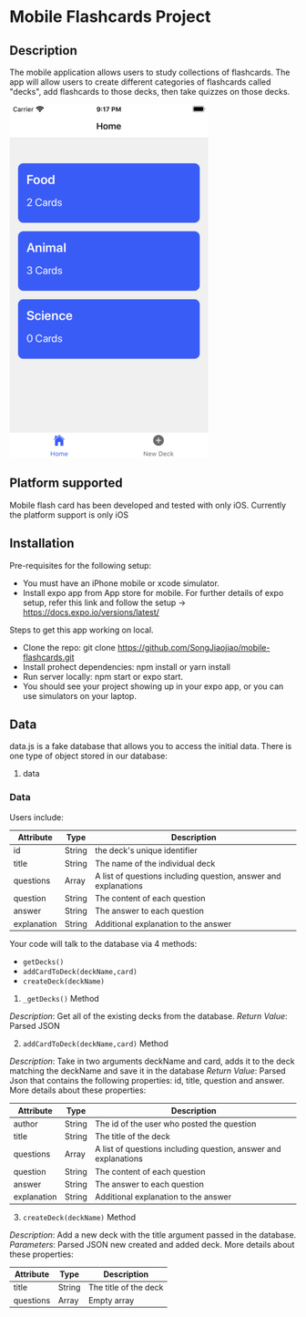# Mobile Flashcards Project

## Description
The mobile application allows users to study collections of flashcards. The app will allow users to create different categories of flashcards called "decks", add flashcards to those decks, then take quizzes on those decks.

![](img/screenshot.png)

## Platform supported
Mobile flash card has been developed and tested with only iOS. Currently the platform support is only iOS


## Installation
Pre-requisites for the following setup:
* You must have an iPhone mobile or xcode simulator.
* Install expo app from App store for mobile.
For further details of expo setup, refer this link and follow the setup -> https://docs.expo.io/versions/latest/

Steps to get this app working on local.
* Clone the repo: git clone https://github.com/SongJiaojiao/mobile-flashcards.git
* Install prohect dependencies: npm install or yarn install
* Run server locally: npm start or expo start. 
* You should see your project showing up in your expo app, or you can use simulators on your laptop.

## Data

data.js is a fake database that allows you to access the initial data. There is one type of object stored in our database:
1. data



### Data

Users include:

| Attribute    | Type             | Description           |
|-----------------|------------------|-------------------         |
| id                 | String           | the deck's unique identifier |
| title  | String           | The name of the individual deck |
| questions | Array | A list of questions including question, answer and explanations|
| question      | String         | The content of each question |
| answer     | String         | The answer to each question |
| explanation      | String         | Additional explanation to the answer |


Your code will talk to the database via 4 methods:

* `getDecks()`
* `addCardToDeck(deckName,card)`
* `createDeck(deckName)`

1) `_getDecks()` Method

*Description*: Get all of the existing decks from the database.
*Return Value*: Parsed JSON

2) `addCardToDeck(deckName,card)` Method

*Description*: Take in two arguments deckName and card, adds it to the deck matching the deckName and save it in the database
*Return Value*: Parsed Json that contains the following properties: id, title, question and answer. More details about these properties:

| Attribute | Type | Description |
|-----------------|------------------|-------------------|
| author | String | The id of the user who posted the question|
| title| String | The title of the deck |
| questions | Array | A list of questions including question, answer and explanations |
| question      | String         | The content of each question |
| answer     | String         | The answer to each question |
| explanation      | String         | Additional explanation to the answer |

3) `createDeck(deckName)` Method

*Description*: Add a new deck with the title argument passed in the database.
*Parameters*:  Parsed JSON new created and added deck. More details about these properties:

| Attribute | Type | Description |
|-----------------|------------------|-------------------|
| title| String | The title of the deck |
| questions | Array | Empty array |

